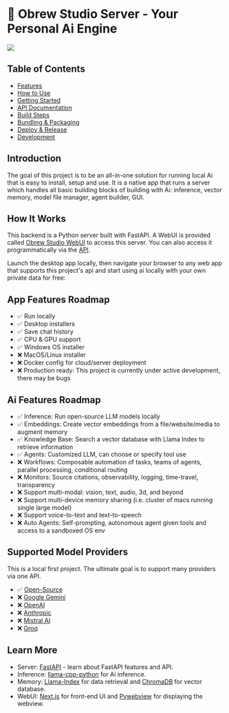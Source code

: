 # 🍺 Obrew Studio Server - Your Personal Ai Engine

<img src="assets/images/doc-poster.png" align="center" />

## Table of Contents

- [Features](#app-features-roadmap)
- [How to Use](assets/how-to-use.md)
- [Getting Started](assets/getting-started.md)
- [API Documentation](assets/api-docs.md)
- [Build Steps](assets/build-steps.md)
- [Bundling & Packaging](assets/bundling-packaging.md)
- [Deploy & Release](assets/deploy-release.md)
- [Development](assets/development.md)

## Introduction

The goal of this project is to be an all-in-one solution for running local Ai that is easy to install, setup and use. It is a native app that runs a server which handles all basic building blocks of building with Ai: inference, vector memory, model file manager, agent builder, GUI.

## How It Works

This backend is a Python server built with FastAPI. A WebUI is provided called [Obrew Studio WebUI](https://studio.openbrewai.com/) to access this server. You can also access it programmatically via the [API](assets/api-docs.md).

Launch the desktop app locally, then navigate your browser to any web app that supports this project's api and start using ai locally with your own private data for free:

## App Features Roadmap

- ✅ Run locally
- ✅ Desktop installers
- ✅ Save chat history
- ✅ CPU & GPU support
- ✅ Windows OS installer
- ❌ MacOS/Linux installer
- ❌ Docker config for cloud/server deployment
- ❌ Production ready: This project is currently under active development, there may be bugs

## Ai Features Roadmap

- ✅ Inference: Run open-source LLM models locally
- ✅ Embeddings: Create vector embeddings from a file/website/media to augment memory
- ✅ Knowledge Base: Search a vector database with Llama Index to retrieve information
- ✅ Agents: Customized LLM, can choose or specify tool use
- ❌ Workflows: Composable automation of tasks, teams of agents, parallel processing, conditional routing
- ❌ Monitors: Source citations, observability, logging, time-travel, transparency
- ❌ Support multi-modal: vision, text, audio, 3d, and beyond
- ❌ Support multi-device memory sharing (i.e. cluster of macs running single large model)
- ❌ Support voice-to-text and text-to-speech
- ❌ Auto Agents: Self-prompting, autonomous agent given tools and access to a sandboxed OS env

## Supported Model Providers

This is a local first project. The ultimate goal is to support many providers via one API.

- ✅ [Open-Source](https://huggingface.co)
- ❌ [Google Gemini](https://gemini.google.com)
- ❌ [OpenAI](https://openai.com/chatgpt)
- ❌ [Anthropic](https://www.anthropic.com)
- ❌ [Mistral AI](https://mistral.ai)
- ❌ [Groq](https://groq.com)

## Learn More

- Server: [FastAPI](https://fastapi.tiangolo.com/) - learn about FastAPI features and API.
- Inference: [llama-cpp-python](https://github.com/abetlen/llama-cpp-python) for Ai inference.
- Memory: [Llama-Index](https://github.com/run-llama/llama_index) for data retrieval and [ChromaDB](https://github.com/chroma-core/chroma) for vector database.
- WebUI: [Next.js](https://nextjs.org/) for front-end UI and [Pywebview](https://github.com/r0x0r/pywebview) for displaying the webview.
